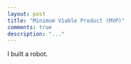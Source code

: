 ```yaml
---
layout: post
title: "Minimum Viable Product (MVP)"
comments: true
description: "..."
---
```


I built a robot.
